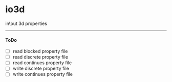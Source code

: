 # io3d
in\out 3d properties

---

#### ToDo
- [ ] read blocked property file
- [ ] read discrete property file
- [ ] read continues property file
- [ ] write discrete property file
- [ ] write continues property file

